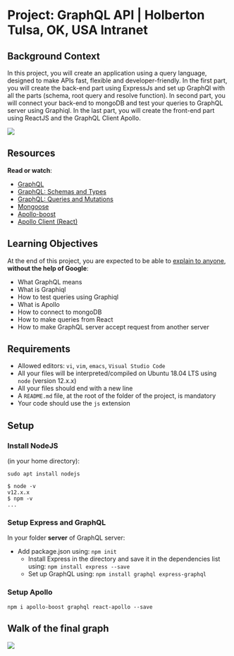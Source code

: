 # Project: GraphQL API | Holberton Tulsa, OK, USA Intranet



Background Context
------------------


In this project, you will create an application using a query language, designed to make APIs fast, flexible and developer-friendly.
In the first part, you will create the back-end part using ExpressJs and set up GraphQl with all the parts (schema, root query and resolve function).
In second part, you will connect your back-end to mongoDB and test your queries to GraphQL server using Graphiql.
In the last part, you will create the front-end part using ReactJS and the GraphQL Client Apollo.


![](https://s3.eu-west-3.amazonaws.com/hbtn.intranet/uploads/medias/2022/1/db9754182c33dd1e221d1e47477dec107b0aa50b.jpg?X-Amz-Algorithm=AWS4-HMAC-SHA256&X-Amz-Credential=AKIA4MYA5JM5DUTZGMZG%2F20230717%2Feu-west-3%2Fs3%2Faws4_request&X-Amz-Date=20230717T194525Z&X-Amz-Expires=86400&X-Amz-SignedHeaders=host&X-Amz-Signature=d42b40acb90db3d142d0d5a7913d46675825416b6c26395d44ebe12c580c8656)


Resources
---------


**Read or watch**:


* [GraphQL](/rltoken/FJgUd5EOz5SFuIuRLdvwUw "GraphQL")
* [GraphQL: Schemas and Types](/rltoken/F97hGO0ahG1QAuGSDgOVkA "GraphQL: Schemas and Types")
* [GraphQL: Queries and Mutations](/rltoken/nGwteBVGvpZ1z9klAz0DhQ "GraphQL: Queries and Mutations")
* [Mongoose](/rltoken/4PJr2zAAi9xoqI30vB_dIw "Mongoose")
* [Apollo-boost](/rltoken/BljVKJza-hTi3tJuZ-8xcQ "Apollo-boost")
* [Apollo Client (React)](/rltoken/uRzsfusrBGysli5nH1bcLw "Apollo Client (React)")


Learning Objectives
-------------------


At the end of this project, you are expected to be able to [explain to anyone](/rltoken/iDQXbhrFbLNwYHLI2brw1w "explain to anyone"), **without the help of Google**:


* What GraphQL means
* What is Graphiql
* How to test queries using Graphiql
* What is Apollo
* How to connect to mongoDB
* How to make queries from React
* How to make GraphQL server accept request from another server


Requirements
------------


* Allowed editors: `vi`, `vim`, `emacs`, `Visual Studio Code`
* All your files will be interpreted/compiled on Ubuntu 18.04 LTS using `node` (version 12.x.x)
* All your files should end with a new line
* A `README.md` file, at the root of the folder of the project, is mandatory
* Your code should use the `js` extension


Setup
-----


### Install NodeJS


(in your home directory): 



```
sudo apt install nodejs 

```


```
$ node -v
v12.x.x
$ npm -v
...

```

### Setup Express and GraphQL


In your folder **server** of GraphQL server:


* Add package.json using: `npm init`
	+ Install Express in the directory and save it in the dependencies list using: `npm install express --save`
	+ Set up GraphQL using: `npm install graphql express-graphql`


### Setup Apollo



```
npm i apollo-boost graphql react-apollo --save

```

Walk of the final graph
-----------------------


![](https://s3.eu-west-3.amazonaws.com/hbtn.intranet/uploads/medias/2022/1/500c4c0214d7a9dfcc16be81033a0d68d2aa2c6f.png?X-Amz-Algorithm=AWS4-HMAC-SHA256&X-Amz-Credential=AKIA4MYA5JM5DUTZGMZG%2F20230717%2Feu-west-3%2Fs3%2Faws4_request&X-Amz-Date=20230717T194525Z&X-Amz-Expires=86400&X-Amz-SignedHeaders=host&X-Amz-Signature=d976b66854f514b9f68ba5fa0d00fa84690673bc6859851ff05880dae3ba0d68)



